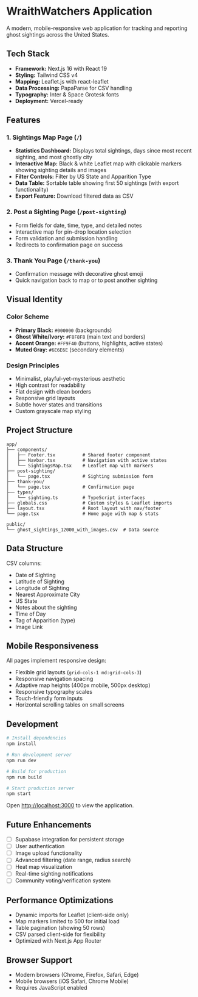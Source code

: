 # WraithWatchers Application

A modern, mobile-responsive web application for tracking and reporting ghost sightings across the United States.

## Tech Stack

- **Framework:** Next.js 16 with React 19
- **Styling:** Tailwind CSS v4
- **Mapping:** Leaflet.js with react-leaflet
- **Data Processing:** PapaParse for CSV handling
- **Typography:** Inter & Space Grotesk fonts
- **Deployment:** Vercel-ready

## Features

### 1. Sightings Map Page (`/`)
- **Statistics Dashboard:** Displays total sightings, days since most recent sighting, and most ghostly city
- **Interactive Map:** Black & white Leaflet map with clickable markers showing sighting details and images
- **Filter Controls:** Filter by US State and Apparition Type
- **Data Table:** Sortable table showing first 50 sightings (with export functionality)
- **Export Feature:** Download filtered data as CSV

### 2. Post a Sighting Page (`/post-sighting`)
- Form fields for date, time, type, and detailed notes
- Interactive map for pin-drop location selection
- Form validation and submission handling
- Redirects to confirmation page on success

### 3. Thank You Page (`/thank-you`)
- Confirmation message with decorative ghost emoji
- Quick navigation back to map or to post another sighting

## Visual Identity

### Color Scheme
- **Primary Black:** `#000000` (backgrounds)
- **Ghost White/Ivory:** `#F8F8F8` (main text and borders)
- **Accent Orange:** `#FF9F40` (buttons, highlights, active states)
- **Muted Gray:** `#6E6E6E` (secondary elements)

### Design Principles
- Minimalist, playful-yet-mysterious aesthetic
- High contrast for readability
- Flat design with clean borders
- Responsive grid layouts
- Subtle hover states and transitions
- Custom grayscale map styling

## Project Structure

```
app/
├── components/
│   ├── Footer.tsx          # Shared footer component
│   ├── Navbar.tsx          # Navigation with active states
│   └── SightingsMap.tsx    # Leaflet map with markers
├── post-sighting/
│   └── page.tsx            # Sighting submission form
├── thank-you/
│   └── page.tsx            # Confirmation page
├── types/
│   └── sighting.ts         # TypeScript interfaces
├── globals.css             # Custom styles & Leaflet imports
├── layout.tsx              # Root layout with nav/footer
└── page.tsx                # Home page with map & stats

public/
└── ghost_sightings_12000_with_images.csv  # Data source
```

## Data Structure

CSV columns:
- Date of Sighting
- Latitude of Sighting
- Longitude of Sighting
- Nearest Approximate City
- US State
- Notes about the sighting
- Time of Day
- Tag of Apparition (type)
- Image Link

## Mobile Responsiveness

All pages implement responsive design:
- Flexible grid layouts (`grid-cols-1 md:grid-cols-3`)
- Responsive navigation spacing
- Adaptive map heights (400px mobile, 500px desktop)
- Responsive typography scales
- Touch-friendly form inputs
- Horizontal scrolling tables on small screens

## Development

```bash
# Install dependencies
npm install

# Run development server
npm run dev

# Build for production
npm run build

# Start production server
npm start
```

Open [http://localhost:3000](http://localhost:3000) to view the application.

## Future Enhancements

- [ ] Supabase integration for persistent storage
- [ ] User authentication
- [ ] Image upload functionality
- [ ] Advanced filtering (date range, radius search)
- [ ] Heat map visualization
- [ ] Real-time sighting notifications
- [ ] Community voting/verification system

## Performance Optimizations

- Dynamic imports for Leaflet (client-side only)
- Map markers limited to 500 for initial load
- Table pagination (showing 50 rows)
- CSV parsed client-side for flexibility
- Optimized with Next.js App Router

## Browser Support

- Modern browsers (Chrome, Firefox, Safari, Edge)
- Mobile browsers (iOS Safari, Chrome Mobile)
- Requires JavaScript enabled


